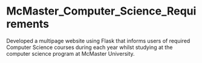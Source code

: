 # McMaster_Computer_Science_Requirements
Developed a multipage website using Flask that informs users of required Computer Science courses during each year whilst studying at the computer science program at McMaster University.
